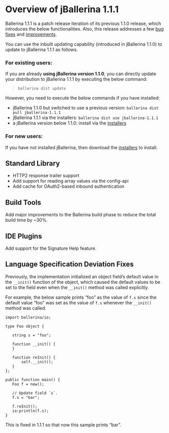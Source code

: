 # Overview of jBallerina 1.1.1

Ballerina 1.1.1 is a patch release iteration of its previous 1.1.0 release, which introduces the below functionalities. Also, this release addresses a few [bug fixes](https://github.com/ballerina-platform/ballerina-lang/issues?utf8=✓&q=is%3Aissue+label%3AType%2FBug+milestone%3A%22Ballerina+1.1.1%22+is%3Aclosed+)
and [improvements](https://github.com/ballerina-platform/ballerina-lang/issues?utf8=✓&q=is%3Aissue+milestone%3A%22Ballerina+1.1.1%22+is%3Aclosed+label%3AType%2FImprovement+). 

You can use the inbuilt updating capability (introduced in jBallerina 1.1.0) to update to jBallerina 1.1.1 as follows.

### For existing users:

If you are already **using jBallerina version 1.1.0**, you can directly update your distribution to jBallerina 1.1.1 by executing the below command:

> `ballerina dist update`

However, you need to execute the below commands if you have installed:

- jBallerina 1.1.0 but switched to use a previous version: `ballerina dist pull jballerina-1.1.1`
- jBallerina 1.1.1 via the installers: `ballerina dist use jballerina-1.1.1`
- a jBallerina version below 1.1.0: install via the [installers](https://ballerina.io/downloads/)

### For new users:

If you have not installed jBallerina, then download the [installers](https://ballerina.io/downloads/) to install.

## Standard Library

- HTTP2 response trailer support
- Add support for reading array values via the config-api
- Add cache for OAuth2-based inbound authentication

## Build Tools

Add major improvements to the Ballerina build phase to reduce the total build time by ~30%.

## IDE Plugins

Add support for the Signature Help feature.

## Language Specification Deviation Fixes

Previously, the implementation initialized an object field’s default value in the `__init()` function of the object, which caused the default values to be set to the field even when the `__init()` method was called explicitly. 

For example, the below sample prints “foo” as the value of `f.s` since the default value “foo” was set as the value of `f.s` whenever the `__init()` method was called. 

```ballerina
import ballerina/io;
 
type Foo object {
  
   string s = "foo";
 
   function __init() {       
   }
 
   function reInit() {
       self.__init();
   }
};
 
public function main() {
   Foo f = new();
 
   // Update field `s`.
   f.s = "bar";
 
   f.reInit();
   io:println(f.s);
}
```
This is fixed in 1.1.1 so that now this sample prints “bar”.
